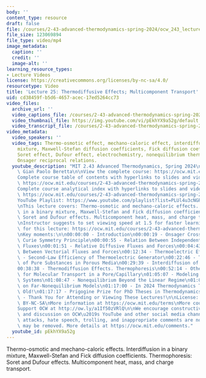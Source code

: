 ```yaml
---
body: ''
content_type: resource
draft: false
file: /courses/2-43-advanced-thermodynamics-spring-2024/ocw_243_lecture25_2024may10_360p_16_9.mp4
file_size: 123069894
file_type: video/mp4
image_metadata:
  caption: ''
  credit: ''
  image-alt: ''
learning_resource_types:
- Lecture Videos
license: https://creativecommons.org/licenses/by-nc-sa/4.0/
resourcetype: Video
title: 'Lecture 25: Thermodiffusive Effects; Multicomponent Transport'
uid: cd38459f-b5d6-4657-acec-17ed5264cc73
video_files:
  archive_url: ''
  video_captions_file: /courses/2-43-advanced-thermodynamics-spring-2024/1SkB3P_utURpNXEePKuvnFf6BOU2AQvFD_transcript.webvtt
  video_thumbnail_file: https://img.youtube.com/vi/pEkhYX9a52g/default.jpg
  video_transcript_file: /courses/2-43-advanced-thermodynamics-spring-2024/1SkB3P_utURpNXEePKuvnFf6BOU2AQvFD_transcript.pdf
video_metadata:
  video_speakers: ''
  video_tags: Thermo-osmotic effect, mechano-caloric effect, interdiffusion in a binary
    mixture, Maxwell-Stefan diffusion coefficients, Fick diffusion coefficients, thermophoresis,
    Soret effect, Dufour effect, electrochemistry, nonequilibrium thermodynamics,
    Onsager reciprocal relations.
  youtube_description: "MIT 2.43 Advanced Thermodynamics, Spring 2024\nInstructor:\
    \ Gian Paolo Beretta\n\nView the complete course: https://ocw.mit.edu/courses/2-43-advanced-thermodynamics-spring-2024/\n\
    Complete course table of contents with hyperlinks to slides and video timestamps:\
    \ https://ocw.mit.edu/courses/2-43-advanced-thermodynamics-spring-2024/resources/mit2_43_s24_toc_slides_pdf/\n\
    Complete course analytical index with hyperlinks to slides and video timestamps:\
    \ https://ocw.mit.edu/courses/2-43-advanced-thermodynamics-spring-2024/resources/mit2_43_s24_index_slides_pdf/\n\
    YouTube Playlist: https://www.youtube.com/playlist?list=PLUl4u3cNGP6309d0oJDiVo1CvxUQXJ2il\n\
    \nThis lecture covers: Thermo-osmotic and mechano-caloric effects. Interdiffusion\
    \ in a binary mixture, Maxwell-Stefan and Fick diffusion coefficients. Thermophoresis:\
    \ Soret and Dufour effects. Multicomponent heat, mass, and charge transport.\n\
    \nInstructor suggests to set viewing speed at 1.5 for faster learning.\n\nSlides\
    \ for this lecture: https://ocw.mit.edu/courses/2-43-advanced-thermodynamics-spring-2024/resources/mit2_43_s24_lec25_pdf/\n\
    \nKey moments:\n\n00:00:00 - Introduction\n00:00:19 - Onsager Cross Effects and\
    \ Curie Symmetry Principle\n00:00:55 - Relation Between Independent Diffusive\
    \ Fluxes\n00:01:51 - Relative Diffusive Fluxes and Forces\n00:04:43 - Cross Effects\
    \ Between Vectorial Fluxes and Forces\n00:12:34 - Thermoelectric Effects\n00:13:06\
    \ - Second-Law Efficiency of Thermoelectric Generator\n00:22:46 - Thermo-Osmosis\
    \ of Pure Substances in Porous Media\n00:29:39 - Interdiffusion of Two Constituents\n\
    00:38:38 - Thermodiffusion Effects. Thermophoresis\n00:52:14 - Other Mechanisms\
    \ for Molecular Transport in a Pore/Capillary\n01:05:07 - Modeling Electrochemical\
    \ Systems\n01:08:47 - Nonequilibrium Beyond the Linear Regime\n01:08:57 - More\
    \ on Far-Nonequilibrium Models\n01:17:00 - In 2024 Thermodynamics Turned 200 Years\
    \ Old!\n01:17:17 - Prigogine Prize for PhD Theses in Thermodynamics\n01:19:03\
    \ - Thank You for Attending or Viewing These Lectures!\n\nLicense: Creative Commons\
    \ BY-NC-SA\nMore information at https://ocw.mit.edu/terms\nMore courses at https://ocw.mit.edu\n\
    Support OCW at http://ow.ly/a1If50zVRlQ\n\nWe encourage constructive comments\
    \ and discussion on OCW\u2019s YouTube and other social media channels. Personal\
    \ attacks, hate speech, trolling, and inappropriate comments are not allowed and\
    \ may be removed. More details at https://ocw.mit.edu/comments."
  youtube_id: pEkhYX9a52g
---
```

Thermo-osmotic and mechano-caloric effects. Interdiffusion in a binary mixture, Maxwell-Stefan and Fick diffusion coefficients. Thermophoresis: Soret and Dufour effects. Multicomponent heat, mass, and charge transport.